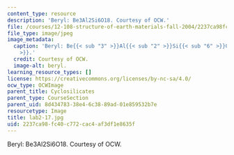 ```yaml
---
content_type: resource
description: 'Beryl: Be3Al2Si6O18. Courtesy of OCW.'
file: /courses/12-108-structure-of-earth-materials-fall-2004/2237ca98fc40c772cac4af3df1e8635f_lab2-17.jpg
file_type: image/jpeg
image_metadata:
  caption: 'Beryl: Be{{< sub "3" >}}Al{{< sub "2" >}}Si{{< sub "6" >}}O{{< sub "18"
    >}}.'
  credit: Courtesy of OCW.
  image-alt: beryl.
learning_resource_types: []
license: https://creativecommons.org/licenses/by-nc-sa/4.0/
ocw_type: OCWImage
parent_title: Cyclosilicates
parent_type: CourseSection
parent_uid: 8d434783-38e4-6c38-89ad-01e859532b7e
resourcetype: Image
title: lab2-17.jpg
uid: 2237ca98-fc40-c772-cac4-af3df1e8635f
---
```

Beryl: Be3Al2Si6O18. Courtesy of OCW.